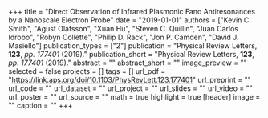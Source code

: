 +++
title = "Direct Observation of Infrared Plasmonic Fano Antiresonances by a Nanoscale Electron Probe"
date = "2019-01-01"
authors = ["Kevin C. Smith", "Agust Olafsson", "Xuan Hu", "Steven C. Quillin", "Juan Carlos Idrobo", "Robyn Collette", "Philip D. Rack", "Jon P. Camden", "David J. Masiello"]
publication_types = ["2"]
publication = "Physical Review Letters, **123**, _pp. 177401_ (2019)."
publication_short = "Physical Review Letters, **123**, _pp. 177401_ (2019)."
abstract = ""
abstract_short = ""
image_preview = ""
selected = false
projects = []
tags = []
url_pdf = "https://link.aps.org/doi/10.1103/PhysRevLett.123.177401"
url_preprint = ""
url_code = ""
url_dataset = ""
url_project = ""
url_slides = ""
url_video = ""
url_poster = ""
url_source = ""
math = true
highlight = true
[header]
image = ""
caption = ""
+++
